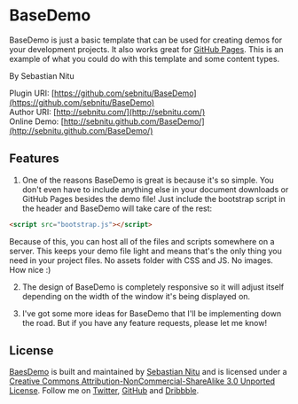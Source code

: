 # BaseDemo
BaseDemo is just a basic template that can be used for creating demos for your development projects. It also works great for [GitHub Pages](http://pages.github.com/). This is an example of what you could do with this template and some content types.

By Sebastian Nitu

Plugin URI:	[https://github.com/sebnitu/BaseDemo](https://github.com/sebnitu/BaseDemo)  
Author URI:	[http://sebnitu.com/](http://sebnitu.com/)  
Online Demo: [http://sebnitu.github.com/BaseDemo/](http://sebnitu.github.com/BaseDemo/)

## Features

1) One of the reasons BaseDemo is great is because it's so simple. You don't even have to include anything else in your document downloads or GitHub Pages besides the demo file! Just include the bootstrap script in the header and BaseDemo will take care of the rest: 

```html
<script src="bootstrap.js"></script>
```

Because of this, you can host all of the files and scripts somewhere on a server. This keeps your demo file light and means that's the only thing you need in your project files. No assets folder with CSS and JS. No images. How nice :)

2) The design of BaseDemo is completely responsive so it will adjust itself depending on the width of the window it's being displayed on.

3) I've got some more ideas for BaseDemo that I'll be implementing down the road. But if you have any feature requests, please let me know!

## License

[BaesDemo](https://github.com/sebnitu/BaseDemo) is built and maintained by [Sebastian Nitu](http://sebnitu.com/) and is licensed under a [Creative Commons Attribution-NonCommercial-ShareAlike 3.0 Unported License](http://creativecommons.org/licenses/by-nc-sa/3.0/). Follow me on [Twitter](https://twitter.com/sebnitu), [GitHub](https://github.com/sebnitu) and [Dribbble](http://dribbble.com/sebnitu).